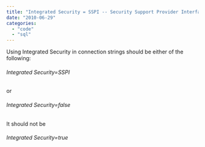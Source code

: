 ```yaml
---
title: "Integrated Security = SSPI -- Security Support Provider Interface"
date: "2010-06-29"
categories: 
  - "code"
  - "sql"
---
```


Using Integrated Security in connection strings should be either of the following:

###### Integrated Security=SSPI

or

###### Integrated Security=false

It should not be

###### Integrated Security=true
